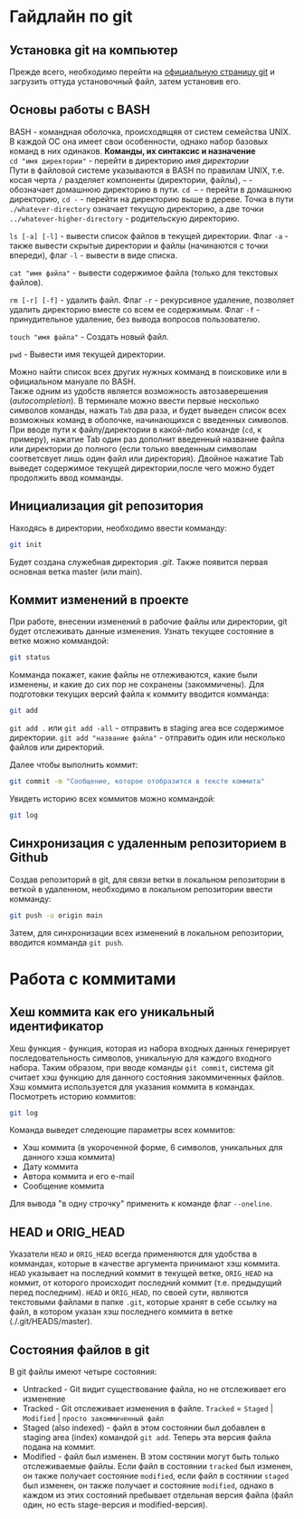 Гайдлайн по git
======
Установка git на компьютер
------
Прежде всего, необходимо перейти на [официальную страницу git](https://yandex.ru/search/?text=git) и 
загрузить оттуда установочный файл, затем установив его.

Основы работы с BASH
------
BASH - командная оболочка, происходящяя от систем семейства UNIX. В каждой ОС она имеет свои особенности, однако
набор базовых команд в них одинаков.
**Команды, их синтаксис и назначение**  
`cd "имя директории"` - перейти в директорию *имя директории*  
Пути в файловой системе указываются в BASH по правилам UNIX, т.е. косая черта `/` разделяет компоненты (директории, файлы),
`~` - обозначает домашнюю директорию в пути. `cd ~` - перейти в домашнюю директорию, `cd -` - перейти на директорию выше в
дереве. Точка в пути `./whatever-directory` означает текущую директорию, а две точки `../whatever-higher-directory` -
родительскую директорию.  

`ls [-a] [-l]` - вывести список файлов в текущей директории. Флаг `-a` - также вывести скрытые директории и файлы 
(начинаются с точки впереди), флаг `-l` - вывести в виде списка.  

`cat "имя файла"` - вывести содержимое файла (только для текстовых файлов).  

`rm [-r] [-f]` - удалить файл. Флаг `-r` - рекурсивное удаление, позволяет удалить директорию вместе со всем ее содержимым.
Флаг `-f` - принудительное удаление, без вывода вопросов пользователю.  

`touch "имя файла"` - Создать новый файл.  

`pwd` - Вывести имя текущей директории.  

Можно найти список всех других нужных комманд  в поисковике или в официальном мануале по BASH.  
Также одним из удобств является возможность автозаверешения (*autocompletion*). В терминале можно ввести первые несколько 
символов команды, нажать `Tab` два раза, и будет выведен список всех возможных команд в оболочке, начинающихся с введенных
символов. При вводе пути к файлу/директории в какой-либо команде (`cd`, к примеру), нажатие Tab один раз дополнит
введенный название файла или директории до полного (если только введенным символам соответсвует лишь один файл или
директория). Двойное нажатие Tab выведет содержимое текущей директории,после чего можно будет продолжить ввод комманды.

Инициализация git репозитория
------

Находясь в директории, необходимо ввести комманду:
```bash
git init
```
Будет создана служебная директория *.git*. Также появится первая основная ветка master (или main).

Коммит изменений в проекте
------
При работе, внесении изменений в рабочие файлы или директории, git будет отслеживать данные изменения. Узнать текущее
состояние в ветке можно коммандой:
```bash
git status
```
Комманда покажет, какие файлы не отлеживаются, какие были изменены, и какие до сих пор не сохранены (закоммичены).
Для подготовки текущих версий файла к коммиту вводится комманда:
```bash
git add
```
`git add .` или `git add -all` - отправить в staging area все содержимое директории. `git add "название файла"` -
отправить один или несколько файлов или директорий.

Далее чтобы выполнить коммит:
```bash
git сommit -m "Сообщение, которое отобразится в тексте коммита"
```
Увидеть историю всех коммитов можно коммандой:
```bash
git log
```

Синхронизация с удаленным репозиторием в Github
------
Создав репозиторий в git, для связи ветки в локальном репозитории в веткой в удаленном, 
необходимо в локальном репозитории ввести комманду:
```bash
git push -u origin main
```
Затем, для синхронизации всех изменений в локальном репозитории, вводится комманда `git push`.

Работа с коммитами
======


Хеш коммита как его уникальный идентификатор
------
Хеш функция - функция, которая из набора входных данных генерирует последовательность символов, уникальную для каждого входного 
набора. Таким образом, при вводе команды `git commit`, система git считает хэш функцию для данного состояния закоммиченных файлов.  
Хэш коммита используется для указания коммита в командах.
Посмотреть историю коммитов:

```bash
git log
```
Команда выведет следеющие параметры всех коммитов:
- Хэш коммита (в укороченной форме, 6 символов, уникальных для данного хэша коммита)
- Дату коммита
- Автора коммита и его e-mail
- Сообщение коммита  

Для вывода "в одну строчку" применить к команде флаг `--oneline`.

HEAD и ORIG_HEAD
------
Указатели `HEAD` и `ORIG_HEAD` всегда применяются для удобства в коммандах, которые в качестве аргумента принимают хэш коммита.
`HEAD` указывает на последний коммит в текущей ветке, `ORIG_HEAD` на коммит, от которого происходит последний коммит (т.е. предыдущий перед
последним).  `HEAD` и `ORIG_HEAD`, по своей сути, являются текстовыми файлами в папке `.git`, которые хранят в себе ссылку на файл,
в котором указан хэш последнего коммита в ветке (./.git/HEADS/master).

Состояния файлов в git
------

В git файлы имеют четыре состояния:
* Untracked - Git видит существование файла, но не отслеживает его изменение
* Tracked - Git отслеживает изменения в файле. `Tracked` = `Staged` | `Modified` | `просто закоммиченный файл`
* Staged (also indexed) - файл в этом состоянии был добавлен в staging area (index) командой `git add`. Теперь эта версия файла
подана на коммит.
* Modified - файл был изменен. В этом состянии могут быть только отслеживаемые файлы. Если файл в состоянии `tracked` был изменен, он 
также получает состояние `modified`, если файл в состянии `staged` был изменен, он также получает и состояние `modified`, однако
в каждом из этих состояний пребывает отдельная версия файла (файл один, но есть stage-версия и modified-версия).

